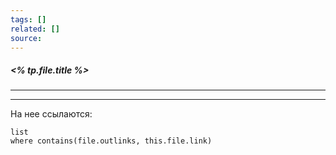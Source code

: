 ```yaml
---
tags: []
related: []
source: 
---
```

##### <% tp.file.title %>
---

  

---
На нее ссылаются:
```dataview
list
where contains(file.outlinks, this.file.link)